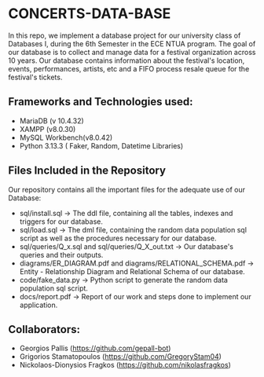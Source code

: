# CONCERTS-DATA-BASE
In this repo, we implement a database project for our university class of Databases I, during the 6th Semester in the ECE NTUA program.
The goal of our database is to collect and manage data for a festival organization across 10 years. Our database contains information about the festival's location, events, performances, artists, etc and a FIFO process resale queue for the festival's tickets.

## Frameworks and Technologies used:
- MariaDB (v 10.4.32)
- XAMPP (v8.0.30)
- MySQL Workbench(v8.0.42)
- Python 3.13.3 ( Faker, Random, Datetime Libraries)

## Files Included in the Repository
Our repository contains all the important files for the adequate use of our Database:
- sql/install.sql -> The ddl file, containing all the tables, indexes and triggers for our database.
- sql/load.sql -> The dml file, containing the random data population sql script as well as the procedures necessary for our database.
- sql/queries/Q_x.sql and sql/queries/Q_X_out.txt -> Our database's queries and their outputs.
- diagrams/ER_DIAGRAM.pdf and diagrams/RELATIONAL_SCHEMA.pdf -> Entity - Relationship Diagram and Relational Schema of our database.
- code/fake_data.py -> Python script to generate the random data population sql script.
- docs/report.pdf -> Report of our work and steps done to implement our application.

## Collaborators:
* Georgios Pallis (https://github.com/gepall-bot)
* Grigorios Stamatopoulos (https://github.com/GregoryStam04)
* Nickolaos-Dionysios Fragkos (https://github.com/nikolasfragkos)
